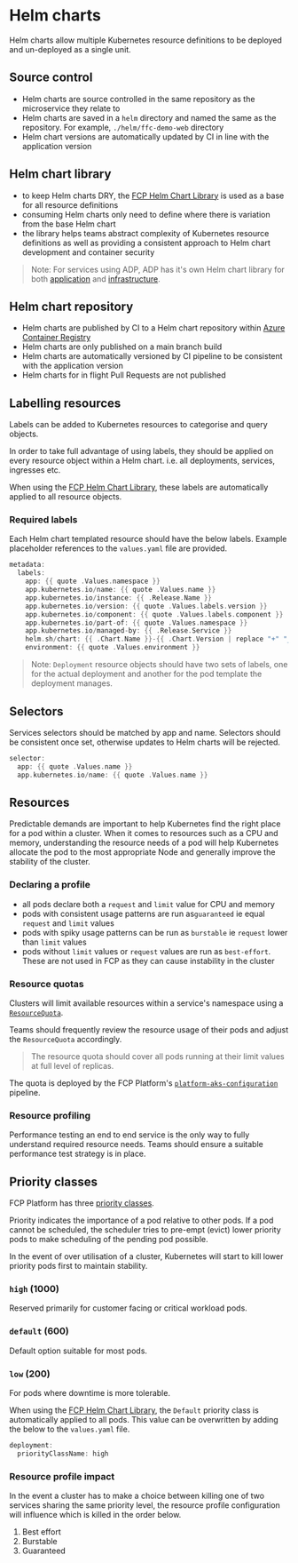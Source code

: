 # Helm charts

Helm charts allow multiple Kubernetes resource definitions to be deployed and un-deployed as a single unit.

## Source control

- Helm charts are source controlled in the same repository as the microservice they relate to
- Helm charts are saved in a `helm` directory and named the same as the repository. For example, `./helm/ffc-demo-web` directory
- Helm chart versions are automatically updated by CI in line with the application version

## Helm chart library

- to keep Helm charts DRY, the [FCP Helm Chart Library](https://github.com/DEFRA/ffc-helm-library) is used as a base for all resource definitions
- consuming Helm charts only need to define where there is variation from the base Helm chart
- the library helps teams abstract complexity of Kubernetes resource definitions as well as providing a consistent approach to Helm chart development and container security

> Note: For services using ADP, ADP has it's own Helm chart library for both [application](https://github.com/DEFRA/adp-helm-library) and [infrastructure](https://github.com/DEFRA/adp-aso-helm-library).

## Helm chart repository

- Helm charts are published by CI to a Helm chart repository within [Azure Container Registry](https://azure.microsoft.com/en-us/products/container-registry/)
- Helm charts are only published on a main branch build
- Helm charts are automatically versioned by CI pipeline to be consistent with the application version
- Helm charts for in flight Pull Requests are not published

## Labelling resources

Labels can be added to Kubernetes resources to categorise and query objects.

In order to take full advantage of using labels, they should be applied on every resource object within a Helm chart. i.e. all deployments, services, ingresses etc.

When using the [FCP Helm Chart Library](https://github.com/DEFRA/ffc-helm-library), these labels are automatically applied to all resource objects.

### Required labels
Each Helm chart templated resource should have the below labels. Example placeholder references to the `values.yaml` file are provided.

```go
metadata:
  labels:
    app: {{ quote .Values.namespace }}
    app.kubernetes.io/name: {{ quote .Values.name }}
    app.kubernetes.io/instance: {{ .Release.Name }}
    app.kubernetes.io/version: {{ quote .Values.labels.version }}
    app.kubernetes.io/component: {{ quote .Values.labels.component }}
    app.kubernetes.io/part-of: {{ quote .Values.namespace }}
    app.kubernetes.io/managed-by: {{ .Release.Service }}
    helm.sh/chart: {{ .Chart.Name }}-{{ .Chart.Version | replace "+" "_" }}
    environment: {{ quote .Values.environment }}
```

> Note: `Deployment` resource objects should have two sets of labels, one for the actual deployment and another for the pod template the deployment manages.

## Selectors

Services selectors should be matched by app and name. Selectors should be consistent once set, otherwise updates to Helm charts will be rejected.
```go
selector:
  app: {{ quote .Values.name }}
  app.kubernetes.io/name: {{ quote .Values.name }}
```

## Resources

Predictable demands are important to help Kubernetes find the right place for a pod within a cluster. When it comes to resources such as a CPU and memory, understanding the resource needs of a pod will help Kubernetes allocate the pod to the most appropriate Node and generally improve the stability of the cluster.

### Declaring a profile

- all pods declare both a `request` and `limit` value for CPU and memory
- pods with consistent usage patterns are run as`guaranteed` ie equal `request` and `limit` values
- pods with spiky usage patterns can be run as `burstable` ie `request` lower than `limit` values
- pods without `limit` values or `request` values are run as `best-effort`.  These are not used in FCP as they can cause instability in the cluster


### Resource quotas

Clusters will limit available resources within a service's namespace using a [`ResourceQuota`](https://kubernetes.io/docs/concepts/policy/resource-quotas/).

Teams should frequently review the resource usage of their pods and adjust the `ResourceQuota` accordingly.

> The resource quota should cover all pods running at their limit values at full level of replicas.

The quota is deployed by the FCP Platform's [`platform-aks-configuration`](https://dev.azure.com/defragovuk/DEFRA-FFC/_build?definitionId=2776) pipeline.

### Resource profiling

Performance testing an end to end service is the only way to fully understand required resource needs.  Teams should ensure a suitable performance test strategy is in place.

## Priority classes

FCP Platform has three [priority classes](https://kubernetes.io/docs/concepts/scheduling-eviction/pod-priority-preemption/). 

Priority indicates the importance of a pod relative to other pods. If a pod cannot be scheduled, the scheduler tries to pre-empt (evict) lower priority pods to make scheduling of the pending pod possible.

In the event of over utilisation of a cluster, Kubernetes will start to kill lower priority pods first to maintain stability.

### `high` (1000) 
Reserved primarily for customer facing or critical workload pods.

### `default` (600)
Default option suitable for most pods.

### `low` (200)
For pods where downtime is more tolerable.

When using the [FCP Helm Chart Library](https://github.com/DEFRA/ffc-helm-library), the `Default` priority class is automatically applied to all pods.  This value can be overwritten by adding the below to the `values.yaml` file.

```go
deployment:
  priorityClassName: high
```

### Resource profile impact
In the event a cluster has to make a choice between killing one of two services sharing the same priority level, the resource profile configuration will influence which is killed in the order below.
  1. Best effort
  2. Burstable
  3. Guaranteed
